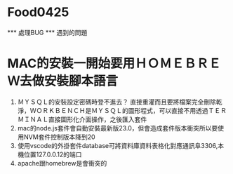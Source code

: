 # Food0425

*** 處理BUG ***
遇到的問題
# MAC的安裝一開始要用ＨＯＭＥＢＲＥＷ去做安裝腳本語言
1. ＭＹＳＱＬ的安裝設定密碼時登不進去？
直接重灌而且要將檔案完全刪除乾淨，ＷＯＲＫＢＥＮＣＨ是ＭＹＳＱＬ的圖形程式，可以直接不用透過ＴＥＲＭＩＮＡＬ直接圖形化介面操作，之後匯入套件
2. mac的node.js套件會自動安裝最新版23.0，但會造成套件版本衝突所以要使用NVM套件控制版本降到20
3. 使用vscode的外掛套件database可將資料庫資料表格化對應通訊阜3306,本機位置127.0.0.12的端口
4. apache跟homebrew是會衝突的